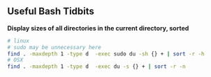 ## Useful Bash Tidbits

**Display sizes of all directories in the current directory, sorted**
```sh
# linux
# sudo may be unnecessary here
find . -maxdepth 1 -type d  -exec sudo du -sh {} + | sort -r -h
# OSX
find . -maxdepth 1 -type d  -exec du -s {} + | sort -r -n
```
